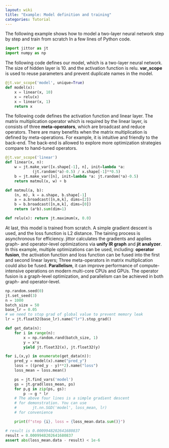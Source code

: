 ```yaml
---
layout: wiki
title: "Example: Model definition and training"
categories: Tutorial
---
```


The following example shows how to model a two-layer neural network step by step and train from scratch In a few lines of Python code.

```python
import jittor as jt
import numpy as np
```

The following code defines our model, which is a two-layer neural network. The size of hidden layer is 10. and the activation function is relu. **var_scope** is used to reuse parameters and prevent duplicate names in the model.

```python
@jt.var_scope('model', unique=True)
def model(x):
    x = linear(x, 10)
    x = relu(x)
    x = linear(x, 1)
    return x
```

The following code defines the activation function and linear layer. The matrix multiplication operator which is required by the linear layer, is consists of three **meta-operators**, which are broadcast and reduce operators. There are many benefits when the matrix multiplication is defined by meta-operations. For example, it is intuitive and friendly to the back-end. The back-end is allowed to explore more optimization strategies compare to hand-tuned operators.

```python
@jt.var_scope('linear')
def linear(x, n):
    w = jt.make_var([x.shape[-1], n], init=lambda *a:
            (jt.random(*a)-0.5) / x.shape[-1]**0.5)
    b = jt.make_var([n], init=lambda *a: jt.random(*a)-0.5)
    return matmul(x, w) + b

def matmul(a, b):
    (n, m), k = a.shape, b.shape[-1]
    a = a.broadcast([n,m,k], dims=[2])
    b = b.broadcast([n,m,k], dims=[0])
    return (a*b).sum(dim=1)

def relu(x): return jt.maximum(x, 0.0)
```

At last, this model is trained from scratch. A simple gradient descent is used, and the loss function is L2 distance. The taining process is asynchronous for efficiency. jittor calculates the gradients and applies graph- and operator-level optimizations via **unify IR graph** and **jit analyzer**.
In this example, multiple optimizations can be used, including: **operator fusion**, the activation function and loss function can be fused into the first and second linear layers; Three meta-operators in matrix multiplication could also be fused. **Parallelism**, it can improve performance of compute-intensive operations on modern multi-core CPUs and GPUs. The operator fusion is a graph-level optimization, and parallelism can be achieved in both graph- and operator-level.


```python
np.random.seed(0)
jt.set_seed(3)
n = 1000
batch_size = 50
base_lr = 0.05
# we need to stop grad of global value to prevent memory leak
lr = jt.float32(base_lr).name("lr").stop_grad()

def get_data(n):
    for i in range(n):
        x = np.random.rand(batch_size, 1)
        y = x*x
        yield jt.float32(x), jt.float32(y)

for i,(x,y) in enumerate(get_data(n)):
    pred_y = model(x).name("pred_y")
    loss = ((pred_y - y)**2).name("loss")
    loss_mean = loss.mean()

    ps = jt.find_vars('model')
    gs = jt.grad(loss_mean, ps)
    for p,g in zip(ps, gs):
        p -= g * lr
    # The above four lines is a simple gradient descent 
    # for demonstration. You can use 
    #       jt.nn.SGD('model', loss_mean, lr)
    # for convenience

    print(f"step {i}, loss = {loss_mean.data.sum()}")

# result is 0.0009948202641680837
result = 0.0009948202641680837
assert abs(loss_mean.data - result) < 1e-6
```